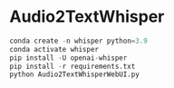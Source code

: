 # Audio2TextWhisper

```python
conda create -n whisper python=3.9
conda activate whisper
pip install -U openai-whisper
pip install -r requirements.txt
python Audio2TextWhisperWebUI.py

```
